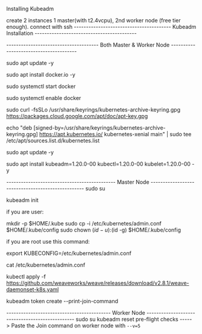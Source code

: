 Installing Kubeadm

create 2 instances 1 master(with t2.4vcpu), 2nd worker node (free tier enough).
connect with ssh
---------------------------------------- Kubeadm Installation ------------------------------------------ 

-------------------------------------- Both Master & Worker Node ---------------------------------------

sudo apt update -y


sudo apt install docker.io -y

sudo systemctl start docker


sudo systemctl enable docker

sudo curl -fsSLo /usr/share/keyrings/kubernetes-archive-keyring.gpg https://packages.cloud.google.com/apt/doc/apt-key.gpg

echo "deb [signed-by=/usr/share/keyrings/kubernetes-archive-keyring.gpg] https://apt.kubernetes.io/ kubernetes-xenial main" | sudo tee /etc/apt/sources.list.d/kubernetes.list

sudo apt update -y

sudo apt install kubeadm=1.20.0-00 kubectl=1.20.0-00 kubelet=1.20.0-00 -y

--------------------------------------------- Master Node -------------------------------------------------- 
sudo su

kubeadm init

if you are user:

  mkdir -p $HOME/.kube
  sudo cp -i /etc/kubernetes/admin.conf $HOME/.kube/config
  sudo chown $(id -u):$(id -g) $HOME/.kube/config
  
  if you are root use this command:
  
  export KUBECONFIG=/etc/kubernetes/admin.conf
  
  cat /etc/kubernetes/admin.conf
  
  
kubectl apply -f https://github.com/weaveworks/weave/releases/download/v2.8.1/weave-daemonset-k8s.yaml

kubeadm token create --print-join-command
  
  
------------------------------------------- Worker Node ------------------------------------------------ 
sudo su
kubeadm reset pre-flight checks
-----> Paste the Join command on worker node with `--v=5`
